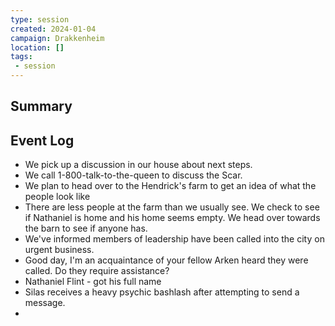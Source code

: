 ```yaml
---
type: session
created: 2024-01-04
campaign: Drakkenheim
location: []
tags:
 - session
---
```



## Summary

## Event Log


- We pick up a discussion in our house about next steps.
- We call 1-800-talk-to-the-queen to discuss the Scar.
- We plan to head over to the Hendrick's farm to get an idea of what the people look like
- There are less people at the farm than we usually see. We check to see if Nathaniel is home and his home seems empty. We head over towards the barn to see if anyone has.
- We've informed members of leadership have been called into the city on urgent business.
- Good day, I'm an acquaintance of your fellow Arken heard they were called. Do they require assistance?
- Nathaniel Flint - got his full name
- Silas receives a heavy psychic bashlash after attempting to send a message.
- 

